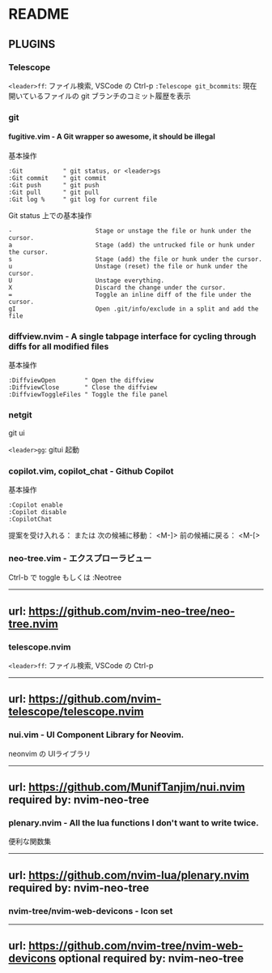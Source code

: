# README

## PLUGINS

### Telescope

`<leader>ff`: ファイル検索, VSCode の Ctrl-p
`:Telescope git_bcommits`: 現在開いているファイルの git ブランチのコミット履歴を表示

### git

#### fugitive.vim - A Git wrapper so awesome, it should be illegal

基本操作

```vim
:Git           " git status, or <leader>gs
:Git commit    " git commit
:Git push      " git push
:Git pull      " git pull
:Git log %     " git log for current file
```

Git status 上での基本操作

```help
-                       Stage or unstage the file or hunk under the cursor.
a                       Stage (add) the untrucked file or hunk under the cursor.
s                       Stage (add) the file or hunk under the cursor.
u                       Unstage (reset) the file or hunk under the cursor.
U                       Unstage everything.
X                       Discard the change under the cursor.
=                       Toggle an inline diff of the file under the cursor.
gI                      Open .git/info/exclude in a split and add the file
```

### diffview.nvim - A single tabpage interface for cycling through diffs for all modified files
基本操作

```vim
:DiffviewOpen        " Open the diffview
:DiffviewClose       " Close the diffview
:DiffviewToggleFiles " Toggle the file panel
```

### netgit

git ui

`<leader>gg`: gitui 起動


### copilot.vim, copilot\_chat - Github Copilot

基本操作

```vim
:Copilot enable
:Copilot disable
:CopilotChat
```

提案を受け入れる： <Tab> または <C-j>
次の候補に移動： <M-]>
前の候補に戻る： <M-[>


### neo-tree.vim - エクスプローラビュー

Ctrl-b で toggle もしくは :Neotree

---
url: https://github.com/nvim-neo-tree/neo-tree.nvim
---


### telescope.nvim

`<leader>ff`: ファイル検索, VSCode の Ctrl-p

---
url: https://github.com/nvim-telescope/telescope.nvim
---

### nui.vim - UI Component Library for Neovim.

neonvim の UIライブラリ

---
url: https://github.com/MunifTanjim/nui.nvim
required by: nvim-neo-tree
---


### plenary.nvim - All the lua functions I don't want to write twice.

便利な関数集

---
url: https://github.com/nvim-lua/plenary.nvim
required by: nvim-neo-tree
---


### nvim-tree/nvim-web-devicons - Icon set

---
url: https://github.com/nvim-tree/nvim-web-devicons
optional required by: nvim-neo-tree
---
